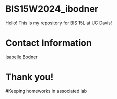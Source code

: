 # BIS15W2024_ibodner
Hello! This is my repository for BIS 15L at UC Davis!  
# Contact Information  
[Isabelle Bodner](ilbodner)  
# Thank you!
#Keeping homeworks in associated lab
